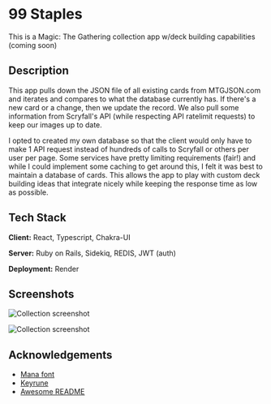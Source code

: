 
# 99 Staples

This is a Magic: The Gathering collection app w/deck building capabilities (coming soon)

## Description

This app pulls down the JSON file of all existing cards from MTGJSON.com and iterates and compares to what the database currently has. If there's a new card or a change, then we update the record. We also pull some information from Scryfall's API (while respecting API ratelimit requests) to keep our images up to date.

I opted to created my own database so that the client would only have to make 1 API request instead of hundreds of calls to Scryfall or others per user per page. Some services have pretty limiting requirements (fair!) and while I could implement some caching to get around this, I felt it was best to maintain a database of cards. This allows the app to play with custom deck building ideas that integrate nicely while keeping the response time as low as possible.


## Tech Stack

**Client:** React, Typescript, Chakra-UI

**Server:** Ruby on Rails, Sidekiq, REDIS, JWT (auth)

**Deployment:** Render

## Screenshots

![Collection screenshot](https://user-images.githubusercontent.com/47340962/212079083-d1da8c75-7fd5-4df0-a99a-0fc1a3aa74e2.png)

![Collection screenshot](https://user-images.githubusercontent.com/47340962/212096034-30f04595-8c77-468a-b0d6-bd906c87a0a4.png)

## Acknowledgements

 - [Mana font](https://mana.andrewgioia.com/)
 - [Keyrune](https://keyrune.andrewgioia.com/)
 - [Awesome README](https://github.com/matiassingers/awesome-readme)

